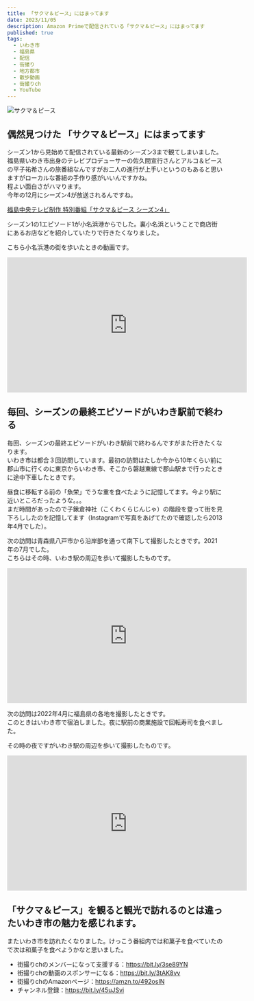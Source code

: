 ```yaml
---
title: 「サクマ＆ピース」にはまってます
date: 2023/11/05
description: Amazon Primeで配信されている「サクマ＆ピース」にはまってます
published: true
tags:
  - いわき市
  - 福島県
  - 配信
  - 街撮り
  - 地方都市
  - 散歩動画
  - 街撮りch
  - YouTube
---
```


![サクマ＆ピース](https://www.fct.co.jp/program_sp/sakuma_peace/img/ogpcard.jpg "サクマ＆ピース")

## 偶然見つけた 「サクマ＆ピース」にはまってます
シーズン1から見始めて配信されている最新のシーズン3まで観てしまいました。
福島県いわき市出身のテレビプロデューサーの佐久間宣行さんとアルコ＆ピースの平子祐希さんの旅番組なんですがお二人の進行が上手いというのもあると思いますがローカルな番組の手作り感がいいんですかね。  
程よい面白さがハマります。  
今年の12月にシーズン4が放送されるんですね。

<a href="https://www.fct.co.jp/program_sp/sakuma_peace/" target="_blank">福島中央テレビ制作 特別番組「サクマ＆ピース シーズン4」</a>

シーズン1の1エピソード1が小名浜港からでした。裏小名浜ということで商店街にあるお店などを紹介していたりで行きたくなりました。

こちら小名浜港の街を歩いたときの動画です。
<div class="youtube">
<iframe width="560" height="315" src="https://www.youtube.com/embed/CbJ9Ll6WK0M?si=dnnBo_4liwQEdv4r" title="YouTube video player" frameborder="0" allow="accelerometer; autoplay; clipboard-write; encrypted-media; gyroscope; picture-in-picture; web-share" allowfullscreen></iframe>
</div>

## 毎回、シーズンの最終エピソードがいわき駅前で終わる
毎回、シーズンの最終エピソードがいわき駅前で終わるんですがまた行きたくなります。  
いわき市は都合３回訪問しています。最初の訪問はたしか今から10年くらい前に郡山市に行くのに東京からいわき市、そこから磐越東線で郡山駅まで行ったときに途中下車したときです。  

<!-- more -->

昼食に移転する前の「魚栄」でうな重を食べたように記憶してます。今より駅に近いところだったような。。。  
まだ時間があったので子鍬倉神社（こくわくらじんじゃ）の階段を登って街を見下ろししたのを記憶してます（Instagramで写真をあげてたので確認したら2013年4月でした）。

次の訪問は青森県八戸市から沿岸部を通って南下して撮影したときです。2021年の7月でした。  
こちらはその時、いわき駅の周辺を歩いて撮影したものです。
<div class="youtube">
<iframe width="560" height="315" src="https://www.youtube.com/embed/NdyzJWv_V1U?si=cARR9ZImU91O9BYm" title="YouTube video player" frameborder="0" allow="accelerometer; autoplay; clipboard-write; encrypted-media; gyroscope; picture-in-picture; web-share" allowfullscreen></iframe>
</div>

次の訪問は2022年4月に福島県の各地を撮影したときです。  
このときはいわき市で宿泊しました。夜に駅前の商業施設で回転寿司を食べました。

その時の夜ですがいわき駅の周辺を歩いて撮影したものです。
<div class="youtube">
<iframe width="560" height="315" src="https://www.youtube.com/embed/w75NUoU6GG4?si=MOPFUObKvvNCsCwJ" title="YouTube video player" frameborder="0" allow="accelerometer; autoplay; clipboard-write; encrypted-media; gyroscope; picture-in-picture; web-share" allowfullscreen></iframe>
</div>

##  「サクマ＆ピース」を観ると観光で訪れるのとは違ったいわき市の魅力を感じれます。
またいわき市を訪れたくなりました。けっこう番組内では和菓子を食べていたので次は和菓子を食べようかなと思いました。

* 街撮りchのメンバーになって支援する：https://bit.ly/3se89YN
* 街撮りchの動画のスポンサーになる：https://bit.ly/3tAK8vv
* 街撮りchのAmazonページ：https://amzn.to/492osIN
* チャンネル登録：https://bit.ly/45uJSvi
